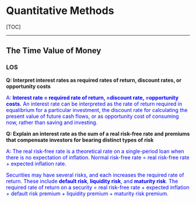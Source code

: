# Quantitative Methods

[TOC]

---

## The Time Value of Money

### LOS

**Q: Interpret interest rates as required rates of return, discount rates, or opportunity costs**

<font color=blue>A: **Interest rate = required rate of return, =discount rate, =opportunity costs.** An interest rate can be interpreted as the rate of return required in equalibrium for a particular investment, the discount rate for calculating the present value of future cash flows, or as opportunity cost of consuming now, rather than saving and investing.</font>



**Q: Explain an interest rate as the sum of a real risk-free rate and premiums that compensate investors for bearing distinct types of risk**

<font color=blue>A: The real risk-free rate is a theoretical rate on a single-period loan when there is no expectation of inflation. Normal risk-free rate = real risk-free rate + expected inflation rate. </font>

<font color=blue>Securities may have several risks, and each increases the required rate of return. These include **default risk**, **liquidity risk**, and **maturity risk**. The required rate of return on a security = real risk-free rate + expected inflation + default risk premium + liquidity premium + maturity risk premium.</font>

